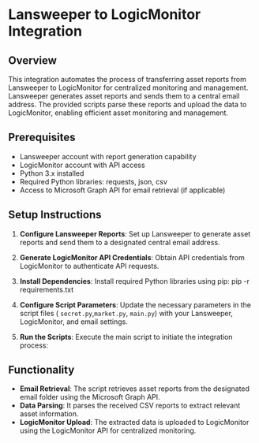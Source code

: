 # Lansweeper to LogicMonitor Integration

## Overview

This integration automates the process of transferring asset reports from Lansweeper to LogicMonitor for centralized monitoring and management. Lansweeper generates asset reports and sends them to a central email address. The provided scripts parse these reports and upload the data to LogicMonitor, enabling efficient asset monitoring and management.

## Prerequisites

- Lansweeper account with report generation capability
- LogicMonitor account with API access
- Python 3.x installed
- Required Python libraries: requests, json, csv
- Access to Microsoft Graph API for email retrieval (if applicable)

## Setup Instructions

1. **Configure Lansweeper Reports**: Set up Lansweeper to generate asset reports and send them to a designated central email address.

2. **Generate LogicMonitor API Credentials**: Obtain API credentials from LogicMonitor to authenticate API requests.

3. **Install Dependencies**: Install required Python libraries using pip: pip -r requirements.txt

5. **Configure Script Parameters**: Update the necessary parameters in the script files ( `secret.py`,`market.py`, `main.py`) with your Lansweeper, LogicMonitor, and email settings.

6. **Run the Scripts**: Execute the main script to initiate the integration process:


## Functionality

- **Email Retrieval**: The script retrieves asset reports from the designated email folder using the Microsoft Graph API.
- **Data Parsing**: It parses the received CSV reports to extract relevant asset information.
- **LogicMonitor Upload**: The extracted data is uploaded to LogicMonitor using the LogicMonitor API for centralized monitoring.



